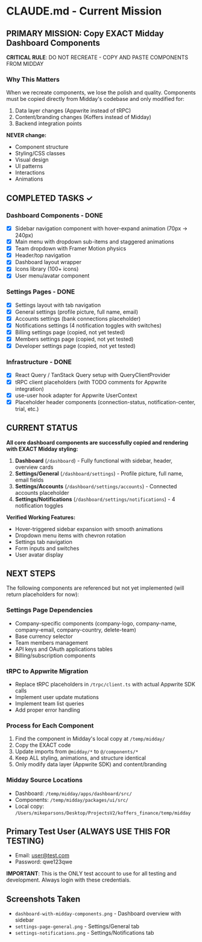 # CLAUDE.md - Current Mission

## PRIMARY MISSION: Copy EXACT Midday Dashboard Components

**CRITICAL RULE**: DO NOT RECREATE - COPY AND PASTE COMPONENTS FROM MIDDAY

### Why This Matters
When we recreate components, we lose the polish and quality. Components must be copied directly from Midday's codebase and only modified for:
1. Data layer changes (Appwrite instead of tRPC)
2. Content/branding changes (Koffers instead of Midday)
3. Backend integration points

**NEVER change:**
- Component structure
- Styling/CSS classes
- Visual design
- UI patterns
- Interactions
- Animations

## COMPLETED TASKS ✓

### Dashboard Components - DONE
- [x] Sidebar navigation component with hover-expand animation (70px → 240px)
- [x] Main menu with dropdown sub-items and staggered animations
- [x] Team dropdown with Framer Motion physics
- [x] Header/top navigation
- [x] Dashboard layout wrapper
- [x] Icons library (100+ icons)
- [x] User menu/avatar component

### Settings Pages - DONE
- [x] Settings layout with tab navigation
- [x] General settings (profile picture, full name, email)
- [x] Accounts settings (bank connections placeholder)
- [x] Notifications settings (4 notification toggles with switches)
- [x] Billing settings page (copied, not yet tested)
- [x] Members settings page (copied, not yet tested)
- [x] Developer settings page (copied, not yet tested)

### Infrastructure - DONE
- [x] React Query / TanStack Query setup with QueryClientProvider
- [x] tRPC client placeholders (with TODO comments for Appwrite integration)
- [x] use-user hook adapter for Appwrite UserContext
- [x] Placeholder header components (connection-status, notification-center, trial, etc.)

## CURRENT STATUS

**All core dashboard components are successfully copied and rendering with EXACT Midday styling:**

1. **Dashboard** (`/dashboard`) - Fully functional with sidebar, header, overview cards
2. **Settings/General** (`/dashboard/settings`) - Profile picture, full name, email fields
3. **Settings/Accounts** (`/dashboard/settings/accounts`) - Connected accounts placeholder
4. **Settings/Notifications** (`/dashboard/settings/notifications`) - 4 notification toggles

**Verified Working Features:**
- Hover-triggered sidebar expansion with smooth animations
- Dropdown menu items with chevron rotation
- Settings tab navigation
- Form inputs and switches
- User avatar display

## NEXT STEPS

The following components are referenced but not yet implemented (will return placeholders for now):

### Settings Page Dependencies
- Company-specific components (company-logo, company-name, company-email, company-country, delete-team)
- Base currency selector
- Team members management
- API keys and OAuth applications tables
- Billing/subscription components

### tRPC to Appwrite Migration
- Replace tRPC placeholders in `/trpc/client.ts` with actual Appwrite SDK calls
- Implement user update mutations
- Implement team list queries
- Add proper error handling

### Process for Each Component
1. Find the component in Midday's local copy at `/temp/midday/`
2. Copy the EXACT code
3. Update imports from `@midday/*` to `@/components/*`
4. Keep ALL styling, animations, and structure identical
5. Only modify data layer (Appwrite SDK) and content/branding

### Midday Source Locations
- Dashboard: `/temp/midday/apps/dashboard/src/`
- Components: `/temp/midday/packages/ui/src/`
- Local copy: `/Users/mikeparsons/Desktop/ProjectsV2/koffers_finance/temp/midday`

## Primary Test User (ALWAYS USE THIS FOR TESTING)
- Email: user@test.com
- Password: qwe123qwe

**IMPORTANT**: This is the ONLY test account to use for all testing and development. Always login with these credentials.

## Screenshots Taken
- `dashboard-with-midday-components.png` - Dashboard overview with sidebar
- `settings-page-general.png` - Settings/General tab
- `settings-notifications.png` - Settings/Notifications tab
